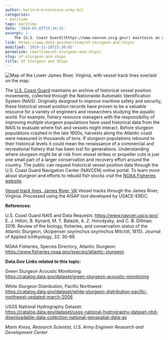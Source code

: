 ```yaml
---
author: marin-m-kressusace-army-mil
categories:
- maritime
tags: maritime
date: '2019-03-07T15:34:32'
excerpt: |-
    The [U.S. Coast Guard](https://www.navcen.uscg.gov/) maintains an archive of historical vessel position movements, collected through the Nationwide Automatic Identification System (NAIS). Originally designed to improve maritime safety and security…
link: https://www.data.gov/maritime/of-sturgeon-and-ships/
modified: '2019-11-18T21:30:02'
permalink: /maritime/of-sturgeon-and-ships/
slug: of-sturgeon-and-ships
title: Of Sturgeon and Ships
---
```


![Map of the Lower James River, Virginia, with vessel track lines overlaid on the map.](https://s3-us-gov-west-1.amazonaws.com/cg-0817d6e3-93c4-4de8-8b32-da6919464e61/James-river-example-vessel-tracks-300x263.png)

The [U.S. Coast Guard](https://www.navcen.uscg.gov/) maintains an archive of historical vessel position movements, collected through the Nationwide Automatic Identification System (NAIS). Originally designed to improve maritime safety and security, these historical vessel position records have proven to be a valuable resource for a variety of engineers and researchers studying the aquatic world. For example, fishery resource managers with the responsibility of improving multiple sturgeon populations have used historical data from the NAIS to evaluate where fish and vessels might interact. Before sturgeon populations crashed in the late 1800s, harvests along the Atlantic coast were measured in thousands of tons. If sturgeon populations rebound to their historical levels it could mean the renaissance of a commercial and recreational fishery that has been lost for generations. Understanding where sturgeon might be at risk from vessel strikes or propeller cuts is just one small part of a larger conservation and recovery effort around the country. The public can request historical vessel position data through the U.S. Coast Guard Navigation Center (NAVCEN) online portal. To learn more about sturgeon and efforts to rebuild fish stocks visit the [NOAA Fisheries website](https://www.fisheries.noaa.gov/species/atlantic-sturgeon).

[Vessel track lines, James River, VA](../../research/of-sturgeon-and-ships/attachment/james-river-example-vessel-tracks/) Vessel tracks through the James River, Virginia. Processed using the AISAP tool developed by USACE-ERDC.

**References:**

U.S. Coast Guard NAIS and Data Requests: https://www.navcen.uscg.gov/  
E. J. Hilton, B. Kynard, M. T. Balazik, A. Z. Horodysky, and C. B. Dillman. 2016. Review of the biology, fisheries, and conservation status of the Atlantic Sturgeon, (Acipenser oxyrinchus oxyrinchus Mitchill, 1815). Journal of Applied Ichthyology, 32: 30-66.

NOAA Fisheries, Species Directory, Atlantic Sturgeon: https://www.fisheries.noaa.gov/species/atlantic-sturgeon

**Data.Gov Links related to this topic:**

Green Sturgeon Acoustic Monitoring: https://catalog.data.gov/dataset/green-sturgeon-acoustic-monitoring

White Sturgeon Distribution, Pacific Northwest: https://catalog.data.gov/dataset/white-sturgeon-distribution-pacific-northwest-updated-march-2006

USGS National Hydrography Dataset: https://catalog.data.gov/dataset/usgs-national-hydrography-dataset-nhd-downloadable-data-collection-national-geospatial-data-as

_Marin Kress, Research Scientist, U.S. Army Engineer Research and Development Center_
